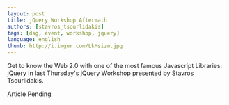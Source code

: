 ```yaml
---
layout: post
title: jQuery Workshop Aftermath
authors: [stavros_tsourlidakis]
tags: [dsg, event, workshop, jquery]
language: english
thumb: http://i.imgur.com/LkMsizm.jpg
---
```

Get to know the Web 2.0 with one of the most famous Javascript Libraries:
jQuery in last Thursday's jQuery Workshop presented by Stavros Tsourlidakis.

Article Pending
